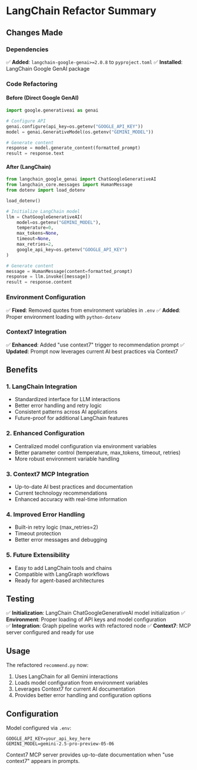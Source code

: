 # LangChain Refactor Summary

## Changes Made

### Dependencies
✅ **Added**: `langchain-google-genai>=2.0.8` to `pyproject.toml`
✅ **Installed**: LangChain Google GenAI package

### Code Refactoring

#### Before (Direct Google GenAI)
```python
import google.generativeai as genai

# Configure API
genai.configure(api_key=os.getenv("GOOGLE_API_KEY"))
model = genai.GenerativeModel(os.getenv("GEMINI_MODEL"))

# Generate content
response = model.generate_content(formatted_prompt)
result = response.text
```

#### After (LangChain)
```python
from langchain_google_genai import ChatGoogleGenerativeAI
from langchain_core.messages import HumanMessage
from dotenv import load_dotenv

load_dotenv()

# Initialize LangChain model
llm = ChatGoogleGenerativeAI(
    model=os.getenv("GEMINI_MODEL"),
    temperature=0,
    max_tokens=None,
    timeout=None,
    max_retries=2,
    google_api_key=os.getenv("GOOGLE_API_KEY")
)

# Generate content
message = HumanMessage(content=formatted_prompt)
response = llm.invoke([message])
result = response.content
```

### Environment Configuration
✅ **Fixed**: Removed quotes from environment variables in `.env`
✅ **Added**: Proper environment loading with `python-dotenv`

### Context7 Integration
✅ **Enhanced**: Added "use context7" trigger to recommendation prompt
✅ **Updated**: Prompt now leverages current AI best practices via Context7

## Benefits

### 1. **LangChain Integration**
- Standardized interface for LLM interactions
- Better error handling and retry logic
- Consistent patterns across AI applications
- Future-proof for additional LangChain features

### 2. **Enhanced Configuration**
- Centralized model configuration via environment variables
- Better parameter control (temperature, max_tokens, timeout, retries)
- More robust environment variable handling

### 3. **Context7 MCP Integration**
- Up-to-date AI best practices and documentation
- Current technology recommendations
- Enhanced accuracy with real-time information

### 4. **Improved Error Handling**
- Built-in retry logic (max_retries=2)
- Timeout protection
- Better error messages and debugging

### 5. **Future Extensibility**
- Easy to add LangChain tools and chains
- Compatible with LangGraph workflows
- Ready for agent-based architectures

## Testing

✅ **Initialization**: LangChain ChatGoogleGenerativeAI model initialization
✅ **Environment**: Proper loading of API keys and model configuration  
✅ **Integration**: Graph pipeline works with refactored node
✅ **Context7**: MCP server configured and ready for use

## Usage

The refactored `recommend.py` now:
1. Uses LangChain for all Gemini interactions
2. Loads model configuration from environment variables
3. Leverages Context7 for current AI documentation
4. Provides better error handling and configuration options

## Configuration

Model configured via `.env`:
```
GOOGLE_API_KEY=your_api_key_here
GEMINI_MODEL=gemini-2.5-pro-preview-05-06
```

Context7 MCP server provides up-to-date documentation when "use context7" appears in prompts.